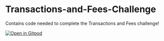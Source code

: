 # Transactions-and-Fees-Challenge
Contains code needed to complete the Transactions and Fees challenge!

[![Open in Gitpod](https://gitpod.io/button/open-in-gitpod.svg)](https://gitpod.io/#https://github.com/Metacrafters/Transactions-and-Fees)
